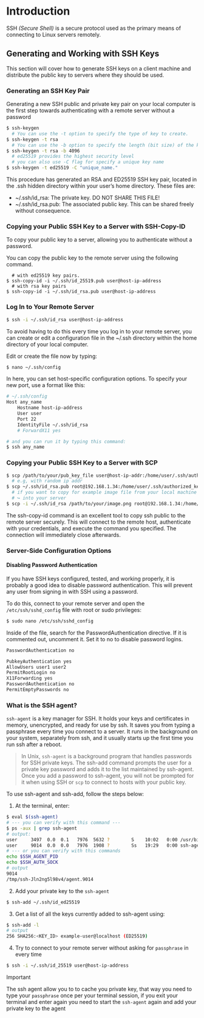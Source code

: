 # Introduction

SSH _(Secure Shell)_ is a secure protocol used as the primary means of connecting to Linux servers remotely.

## Generating and Working with SSH Keys

This section will cover how to generate SSH keys on a client machine and distribute the public key to servers where they should be used.

### Generating an SSH Key Pair

Generating a new SSH public and private key pair on your local computer is the first step towards authenticating with a remote server without a password

```sh
$ ssh-keygen
  # You can use the -t option to specify the type of key to create.
$ ssh-keygen -t rsa
  # You can use the -b option to specify the length (bit size) of the key
$ ssh-keygen -t rsa -b 4096
  # ed25519 provides the highest security level
  # you can also use -C flag for specify a unique key name
$ ssh-keygen -t ed25519 -C "unique_name."
```

This procedure has generated an RSA and ED25519 SSH key pair, located in the .ssh hidden directory within your user’s home directory. These files are:

* ~/.ssh/id_rsa: The private key. DO NOT SHARE THIS FILE!
* ~/.ssh/id_rsa.pub: The associated public key. This can be shared freely without consequence.

### Copying your Public SSH Key to a Server with SSH-Copy-ID

To copy your public key to a server, allowing you to authenticate without a password.

You can copy the public key to the remote server using the following command.

```shell
  # with ed25519 key pairs.
$ ssh-copy-id -i ~/.ssh/id_25519.pub user@host-ip-address
  # with rsa key pairs
$ ssh-copy-id -i ~/.ssh/id_rsa.pub user@host-ip-address
```

### Log In to Your Remote Server

```bash
$ ssh -i ~/.ssh/id_rsa user@host-ip-address
```

To avoid having to do this every time you log in to your remote server, you can create or edit a configuration file in the ~/.ssh directory within the home directory of your local computer.

Edit or create the file now by typing:

```bash
$ nano ~/.ssh/config
```

In here, you can set host-specific configuration options. To specify your new port, use a format like this:

```bash
# ~/.ssh/config
Host any_name
    Hostname host-ip-address
    User user
    Port 22
    IdentityFile ~/.ssh/id_rsa
    # ForwardX11 yes

# and you can run it by typing this command:
$ ssh any_name
```

### Copying your Public SSH Key to a Server with SCP

```bash
$ scp /path/to/your/pub_key_file user@host-ip-addr:/home/user/.ssh/authorized_keys
  # e.g, with random ip addr
$ scp ~/.ssh/id_rsa.pub root@192.168.1.34:/home/user/.ssh/authorized_keys
  # if you want to copy for example image file from your local machine ↩
  # ↪ into your server
$ scp -i ~/.ssh/id_rsa /path/to/your/image.png root@192.168.1.34:/home/user/Pictures/
```

The ssh-copy-id command is an excellent tool to copy ssh public to the remote server securely.
This will connect to the remote host, authenticate with your credentials, and execute the command you specified. The connection will immediately close afterwards.


### Server-Side Configuration Options

#### Disabling Password Authentication

If you have SSH keys configured, tested, and working properly, it is probably a good idea to disable password authentication. This will prevent any user from signing in with SSH using a password.

To do this, connect to your remote server and open the `/etc/ssh/sshd_config` file with root or sudo privileges:

```bash
$ sudo nano /etc/ssh/sshd_config
```

Inside of the file, search for the PasswordAuthentication directive. If it is commented out, uncomment it. Set it to no to disable password logins.

```bash
PasswordAuthentication no
```

```bash
PubkeyAuthentication yes
AllowUsers user1 user2
PermitRootLogin no
X11Forwarding yes
PasswordAuthentication no
PermitEmptyPasswords no
```

### What is the SSH agent?

`ssh-agent` is a key manager for SSH. It holds your keys and certificates in memory, unencrypted, and ready for use by ssh. It saves you from typing a passphrase every time you connect to a server. It runs in the background on your system, separately from ssh, and it usually starts up the first time you run ssh after a reboot.

> In Unix, `ssh-agent` is a background program that handles passwords for SSH private keys. The ssh-add command prompts the user for a private key password and adds it to the list maintained by ssh-agent. Once you add a password to ssh-agent, you will not be prompted for it when using SSH or `scp` to connect to hosts with your public key.

To use ssh-agent and ssh-add, follow the steps below:

1. At the terminal, enter:

```bash
$ eval $(ssh-agent)
# --- you can verify with this command ---
$ ps -aux | grep ssh-agent
# output:
user     3497  0.0  0.1   7976  5632 ?        S    10:02   0:00 /usr/bin/ssh-agent -D -a /run/user/1000/keyring/.ssh
user     9014  0.0  0.0   7976  1908 ?        Ss   19:29   0:00 ssh-agent
# --- or you can verify with this commands
echo $SSH_AGENT_PID
echo $SSH_AUTH_SOCK
# output
9014
/tmp/ssh-Jln2ng5l98v4/agent.9014
```

2. Add your private key to the `ssh-agent`

```bash
$ ssh-add ~/.ssh/id_ed25519
```

3. Get a list of all the keys currently added to ssh-agent using:

```bash
$ ssh-add -l
# output
256 SHA256:<KEY_ID> example-user@localhost (ED25519)
```

4. Try to connect to your remote server without asking for `passphrase` in every time

```bash
$ ssh -i ~/.ssh/id_25519 user@host-ip-address
```

> [!IMPORTANT]  
> The ssh agent allow you to to cache you private key, that way you need to type your `passphrase` once per your terminal session, if you exit your terminal and enter again you need to start the `ssh-agent` again and add your private key to the agent
